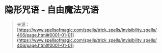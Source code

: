 <!--yml

category: 未分类

date: 2024-06-12 18:33:07

-->

# 隐形咒语 - 自由魔法咒语

> 来源：[https://www.spellsofmagic.com/spells/trick_spells/invisibility_spells/406/page.html#0001-01-01](https://www.spellsofmagic.com/spells/trick_spells/invisibility_spells/406/page.html#0001-01-01)
